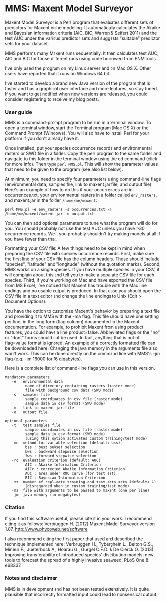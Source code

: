 # MMS: Maxent Model Surveyor

Maxent Model Surveyor is a Perl program that evaluates different sets of predictors for Maxent niche modeling. It automatically calculates the Akaike and Bayesian information criteria (AIC, BIC; Warren & Seifert 2011) and the test AUC under the various predictor sets and suggests "suitable" predictor sets for your dataset.

MMS performs many Maxent runs sequentially. It then calculates test AUC, AIC and BIC for those different runs using code borrowed from ENMTools.

I've only used the program on my Linux server and on Mac OS X. Other users have reported that it runs on Windows 64 bit.

I've started to develop a brand new Java version of the program that is faster and has a graphical user interface and more features, so stay tuned. If you want to get notified when new versions are released, you could consider registering to receive my blog posts.

### User guide
MMS is a command-prompt program to be run in a terminal window. To open a terminal window, start the Terminal program (Mac OS X) or the Command Prompt (Windows). You will also have to install Perl for your platform if you don't already have it.

Once installed, put your species occurrence records and environmental rasters or SWD file in a folder. Copy the perl program to the same folder and navigate to this folder in the terminal window using the cd command (click for more info). Then type `perl MMS.pl`. This will show the parameter values that need to be given to the program (see also list below).

At minimum, you need to specify four parameters using command-line flags (environmental data, samples file, link to maxent jar file, and output file). Here's an example of how to do this if your occurrences are in occurrences.txt, your environmental rasters in a folder called `env_rasters`, and maxent.jar in the folder `/home/me/maxent`: 

```perl MMS.pl -e env_rasters -s occurrences.txt -m /home/me/maxent/maxent.jar -o output.txt```

You can then add optional parameters to tune what the program will do for you. You should probably not use the test AUC unless you have >30 occurrence records. Well, you probably shouldn't try making models at all if you have fewer than that.

Formatting your CSV file: A few things need to be kept in mind when preparing the CSV file with species occurrence records. First, make sure the first line of your CSV file has the column headers. These should include "species", "latitude" and "longitude" (without the quotation marks). Second, MMS works on a single species. If you have multiple species in your CSV, it will complain about this and tell you to make a separate CSV file for each species. Third, if you're working on Mac and have exported the CSV file from MS Excel, I've noticed that Maxent has trouble with the Mac line endings and no usable output is produced. In that case you should open the CSV file in a text editor and change the line endings to Unix (Edit > Document Options).

You have the option to customize Maxent's behavior by preparing a text file and providing it to MMS with the -ma flag. This file should have one setting per line, in the long form (flag column) documented in the Maxent documentation. For example, to prohibit Maxent from using product features, you could have a line product=false. Abbreviated flags or the "no" or "dont" forms should not be used. In fact, anything that is not of flag=value format is ignored. An example of a correctly formatted file can be downloaded here. Changing the java memory in the arguments file also won't work. This can be done directly on the command line with MMS's -jm flag (e.g. -jm 16000 for 16 gigabytes).

Here is a complete list of command-line flags you can use in this version.

```
mandatory parameters
   -e   environmental data
         name of directory containing rasters (raster mode)
         file with background csv data (SWD mode)
   -s   samples file
         sample coordinates in csv file (raster mode)
         sample data in csv format (SWD mode)
   -m   link to maxent jar file
   -o   output file

optional parameters
   -t   test samples file
         sample coordinates in csv file (raster mode)
         sample data in csv format (SWD mode)
         (using this option activates custom training/test mode)
   -me  method for variable selection (default: bss)
         bss : best subset selection
         bws : backward stepwise selection
         fws : forward stepwise selection
   -rc  evaluation criterion (default: AUC)
         AIC : Akaike Information Criterion
         AICc : corrected Akaike Information Criterion
         AUC : area under ROC curve (for test set)
         BIC : Bayesian Information Criterion
   -tt  number of replicate training and test data sets (default: 1)
         (disregarded when in custom training/test mode)
   -ma  file with arguments to be passed to maxent (one per line)
   -jm  java memory (in megabytes)
```

### Citation
If you find this software useful, please cite it in your work. I recommend citing it as follows:
Verbruggen H. (2012) Maxent Model Surveyor version 1.07. http://www.phycoweb.net/software

I also recommend citing the first paper that used and described the technique implemented here:
Verbruggen H., Tyberghein L., Belton G.S., Mineur F., Jueterbock A., Hoarau G., Gurgel C.F.D. & De Clerck O. (2013) Improving transferability of introduced species' distribution models: new tools to forecast the spread of a highly invasive seaweed. PLoS One 8: e68337.

### Notes and disclaimer
MMS is in development and has not been tested extensively. It is quite plausible that incorrectly formatted input could lead to nonsensical output.